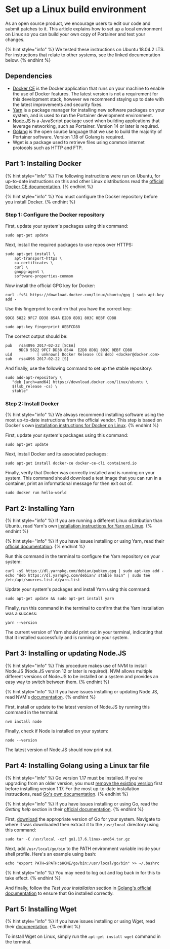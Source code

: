 # Set up a Linux build environment

As an open source product, we encourage users to edit our code and submit patches to it. This article explains how to set up a local environment on Linux so you can build your own copy of Portainer and test your changes.

{% hint style="info" %}
We tested these instructions on Ubuntu 18.04.2 LTS. For instructions that relate to other systems, see the linked documentation below.
{% endhint %}

## Dependencies

* [Docker CE](https://docs.docker.com/install/) is the Docker application that runs on your machine to enable the use of Docker features. The latest version is not a requirement for this development stack, however we recommend staying up to date with the latest improvements and security fixes.
* ​[Yarn](https://yarnpkg.com/en/docs/install#mac-stable) is a package manager for installing new software packages on your system, and is used to run the Portainer development environment.
* [Node.JS](https://nodejs.org/en/download/) is a JavaScript package used when building applications that leverage networking, such as Portainer. Version 14 or later is required.
* [Golang](https://golang.org/dl/) is the open source language that we use to build the majority of Portainer software. Version 1.18 of Golang is required.
* Wget is a package used to retrieve files using common internet protocols such as HTTP and FTP.

## Part 1: Installing Docker

{% hint style="info" %}
The following instructions were run on Ubuntu, for up-to-date instructions on this and other Linux distributions read the [official Docker CE documentation](https://docs.docker.com/install/).
{% endhint %}

{% hint style="info" %}
You must configure the Docker repository before you install Docker.
{% endhint %}

### Step 1: Configure the Docker repository

First, update your system's packages using this command:

```
sudo apt-get update
```

Next, install the required packages to use repos over HTTPS:

```
sudo apt-get install \
    apt-transport-https \
    ca-certificates \
    curl \
    gnupg-agent \
    software-properties-common
```

Now install the official GPG key for Docker:

```
curl -fsSL https://download.docker.com/linux/ubuntu/gpg | sudo apt-key add -
```

Use this fingerprint to confirm that you have the correct key:

`9DC8 5822 9FC7 DD38 854A E2D8 8D81 803C 0EBF CD88`

```
sudo apt-key fingerprint 0EBFCD88
```

The correct output should be:

```
pub   rsa4096 2017-02-22 [SCEA]
      9DC8 5822 9FC7 DD38 854A  E2D8 8D81 803C 0EBF CD88
uid           [ unknown] Docker Release (CE deb) <docker@docker.com>
sub   rsa4096 2017-02-22 [S]
```

And finally, use the following command to set up the stable repository:

```
sudo add-apt-repository \
   "deb [arch=amd64] https://download.docker.com/linux/ubuntu \
   $(lsb_release -cs) \
   stable"
```

### Step 2: Install Docker

{% hint style="info" %}
We always recommend installing software using the most up-to-date instructions from the official vendor. This step is based on Docker's own [installation instructions for Docker on Linux](https://docs.docker.com/install/).
{% endhint %}

First, update your system's packages using this command:

```
sudo apt-get update
```

Next, install Docker and its associated packages:

```
sudo apt-get install docker-ce docker-ce-cli containerd.io
```

Finally, verify that Docker was correctly installed and is running on your system. This command should download a test image that you can run in a container, print an informational message for then exit out of.

```
sudo docker run hello-world
```

## Part 2: Installing Yarn

{% hint style="info" %}
If you are running a different Linux distribution than Ubuntu, read Yarn's own [installation instructions for Yarn on Linux](https://yarnpkg.com/en/docs/install).
{% endhint %}

{% hint style="info" %}
If you have issues installing or using Yarn, read their [official documentation](https://yarnpkg.com/en/docs/install#mac-stable).
{% endhint %}

Run this command in the terminal to configure the Yarn repository on your system:

```
curl -sS https://dl.yarnpkg.com/debian/pubkey.gpg | sudo apt-key add -
echo "deb https://dl.yarnpkg.com/debian/ stable main" | sudo tee /etc/apt/sources.list.d/yarn.list
```

Update your system's packages and install Yarn using this command:

```
sudo apt-get update && sudo apt-get install yarn
```

Finally, run this command in the terminal to confirm that the Yarn installation was a success:

```
yarn --version
```

The current version of Yarn should print out in your terminal, indicating that that it installed successfully and is running on your system.

## Part 3: Installing or updating Node.JS

{% hint style="info" %}
This procedure makes use of NVM to install Node.JS (Node.JS version 12 or later is required). NVM allows multiple different versions of Node.JS to be installed on a system and provides an easy way to switch between them.
{% endhint %}

{% hint style="info" %}
If you have issues installing or updating Node.JS, read NVM's [documentation](https://github.com/creationix/nvm).
{% endhint %}

First, install or update to the latest version of Node.JS by running this command in the terminal:

```
nvm install node
```

Finally, check if Node is installed on your system:

```
node --version
```

The latest version of Node.JS should now print out.

## Part 4: Installing Golang using a Linux tar file

{% hint style="info" %}
Go version 1.17 must be installed. If you're upgrading from an older version, you must [remove the existing version](https://golang.org/doc/install#uninstall) first before installing version 1.17. For the most up-to-date installation instructions, read [Go's own documentation](https://golang.org/doc/install#install).
{% endhint %}

{% hint style="info" %}
If you have issues installing or using Go, read the _Getting help_ section in their [official documentation](https://golang.org/doc/install#help).
{% endhint %}

First, [download](https://golang.org/dl/) the appropriate version of Go for your system. Navigate to where it was downloaded then extract it to the `/usr/local` directory using this command:

```
sudo tar -C /usr/local -xzf go1.17.6.linux-amd64.tar.gz
```

Next, add `/usr/local/go/bin` to the PATH environment variable inside your shell profile. Here's an example using bash:

```
echo "export PATH=$PATH:$HOME/go/bin:/usr/local/go/bin" >> ~/.bashrc
```

{% hint style="info" %}
You may need to log out and log back in for this to take effect.
{% endhint %}

And finally, follow the _Test your installation_ section in [Golang's official documentation](https://golang.org/doc/code.html#Testing) to ensure that Go installed correctly.

## Part 5: Installing Wget

{% hint style="info" %}
If you have issues installing or using Wget, read their [documentation](https://www.gnu.org/software/wget/manual/).
{% endhint %}

To install Wget on Linux, simply run the `apt-get install wget` command in the terminal.

